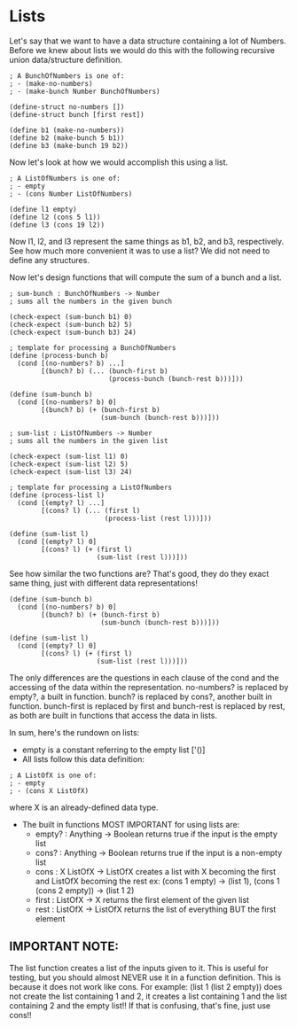 # Lists

Let's say that we want to have a data structure containing a lot
of Numbers. Before we knew about lists we would do this with the
following recursive union data/structure definition.

```racket
; A BunchOfNumbers is one of:
; - (make-no-numbers)
; - (make-bunch Number BunchOfNumbers)

(define-struct no-numbers [])
(define-struct bunch [first rest])

(define b1 (make-no-numbers))
(define b2 (make-bunch 5 b1))
(define b3 (make-bunch 19 b2))
```

Now let's look at how we would accomplish this using a list.

```racket
; A ListOfNumbers is one of:
; - empty
; - (cons Number ListOfNumbers)

(define l1 empty)
(define l2 (cons 5 l1))
(define l3 (cons 19 l2))
```

Now l1, l2, and l3 represent the same things as b1, b2, and b3, respectively.
See how much more convenient it was to use a list? We did not need to define
any structures.

Now let's design functions that will compute the sum of a bunch and a list.

```racket
; sum-bunch : BunchOfNumbers -> Number
; sums all the numbers in the given bunch

(check-expect (sum-bunch b1) 0)
(check-expect (sum-bunch b2) 5)
(check-expect (sum-bunch b3) 24)

; template for processing a BunchOfNumbers
(define (process-bunch b)
  (cond [(no-numbers? b) ...]
        [(bunch? b) (... (bunch-first b)
                         (process-bunch (bunch-rest b)))]))

(define (sum-bunch b)
  (cond [(no-numbers? b) 0]
        [(bunch? b) (+ (bunch-first b)
                       (sum-bunch (bunch-rest b)))]))

; sum-list : ListOfNumbers -> Number
; sums all the numbers in the given list

(check-expect (sum-list l1) 0)
(check-expect (sum-list l2) 5)
(check-expect (sum-list l3) 24)

; template for processing a ListOfNumbers
(define (process-list l)
  (cond [(empty? l) ...]
        [(cons? l) (... (first l)
                        (process-list (rest l)))]))

(define (sum-list l)
  (cond [(empty? l) 0]
        [(cons? l) (+ (first l)
                      (sum-list (rest l)))]))
```

See how similar the two functions are? That's good,
they do they exact same thing, just with different data
representations!

```racket
(define (sum-bunch b)
  (cond [(no-numbers? b) 0]
        [(bunch? b) (+ (bunch-first b)
                       (sum-bunch (bunch-rest b)))]))

(define (sum-list l)
  (cond [(empty? l) 0]
        [(cons? l) (+ (first l)
                      (sum-list (rest l)))]))
```

The only differences are the questions in each clause of the cond
and the accessing of the data within the representation.
no-numbers? is replaced by empty?, a built in function.
bunch? is replaced by cons?, another built in function.
bunch-first is replaced by first and bunch-rest is replaced by
rest, as both are built in functions that access the data in lists.

In sum, here's the rundown on lists:
* empty is a constant referring to the empty list ['()]
* All lists follow this data definition:
```racket
; A ListOfX is one of:
; - empty
; - (cons X ListOfX)
```
where X is an already-defined data type.
* The built in functions MOST IMPORTANT for using lists are:
  * empty? : Anything -> Boolean
    returns true if the input is the empty list
  * cons? : Anything -> Boolean
    returns true if the input is a non-empty list
  * cons : X ListOfX -> ListOfX
    creates a list with X becoming the first and ListOfX becoming the rest
    ex: (cons 1 empty) -> (list 1), (cons 1 (cons 2 empty)) -> (list 1 2)
  * first : ListOfX -> X
    returns the first element of the given list
  * rest : ListOfX -> ListOfX
    returns the list of everything BUT the first element

## IMPORTANT NOTE:
The list function creates a list of the inputs given to it.
This is useful for testing, but you should almost NEVER use it
in a function definition. This is because it does not work like
cons. For example: (list 1 (list 2 empty)) does not create the list
containing 1 and 2, it creates a list containing 1 and the list containing
2 and the empty list!! If that is confusing, that's fine, just use cons!!
